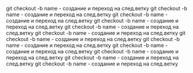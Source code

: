 git checkout -b name - создание и переход на след.ветку
git checkout -b name - создание и переход на след.ветку
git checkout -b name - создание и переход на след.ветку
git checkout -b name - создание и переход на след.ветку
git checkout -b name - создание и переход на след.ветку
git checkout -b name - создание и переход на след.ветку
git checkout -b name - создание и переход на след.ветку
git checkout -b name - создание и переход на след.ветку
git checkout -b name - создание и переход на след.ветку
git checkout -b name - создание и переход на след.ветку
git checkout -b name - создание и переход на след.ветку
git checkout -b name - создание и переход на след.ветку